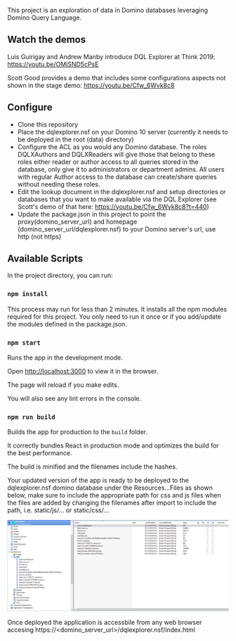 This project is an exploration of data in Domino databases leveraging Domino Query Language.
## Watch the demos

Luis Guirigay and Andrew Manby introduce DQL Explorer at Think 2019: https://youtu.be/OMjSND5cPsE

Scott Good provides a demo that includes some configurations aspects not shown in the stage demo: https://youtu.be/Cfw_6Wvk8c8

## Configure

- Clone this repository
- Place the dqlexplorer.nsf on your Domino 10 server (currently it needs to be deployed in the root (data) directory)
- Configure the ACL as you would any Domino database.  The roles DQLXAuthors and DQLXReaders will give those that belong to these roles either reader or author access to all queries stored in the database, only give it to administrators or department admins.  All users with regular Author access to the database can create/share queries without needing these roles. 
- Edit the lookup document in the dqlexplorer.nsf and setup directories or databases that you want to make available via the DQL Explorer (see Scott's demo of that here: https://youtu.be/Cfw_6Wvk8c8?t=440) 
- Update the package.json in this project to point the proxy(domino_server_url) and homepage (domino_server_url/dqlexplorer.nsf) to your Domino server's url, use http (not https) 

## Available Scripts

In the project directory, you can run:

### `npm install`

This process may run for less than 2 minutes. It installs all the npm modules required for this project.  You only need to run it once or if you add/update the modules defined in the package.json.

### `npm start`

Runs the app in the development mode.

Open [http://localhost:3000](http://localhost:3000) to view it in the browser.

The page will reload if you make edits.

You will also see any lint errors in the console.

### `npm run build`

Builds the app for production to the `build` folder.

It correctly bundles React in production mode and optimizes the build for the best performance.

The build is minified and the filenames include the hashes.

Your updated version of the app is ready to be deployed to the dqlexplorer.nsf domino database under the Resources...Files as shown below, make sure to include the appropriate path for css and js files when the files are added by changing the filenames after import to include the path, i.e. static/js/... or static/css/...

![](images/webapp_in_nsf.png)

Once deployed the application is accessbile from any web browser accesing https://<domino_server_url>/dqlexplorer.nsf/index.html
